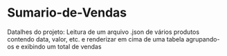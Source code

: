 # Sumario-de-Vendas
Datalhes do projeto: Leitura de um arquivo .json de vários produtos contendo data, valor, etc. e renderizar em cima de uma tabela agrupando-os e exibindo um total de vendas
